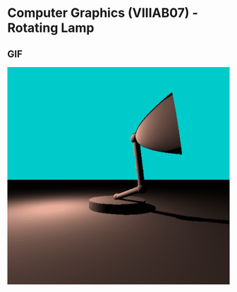 # Computer Graphics (VIIIAB07) - Rotating Lamp

## GIF
![](https://github.com/viktoriaseregelyes/Graphics_3HW/blob/master/ProgramToGif.gif)
